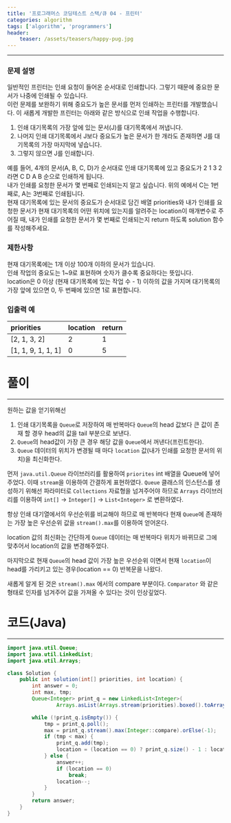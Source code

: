 ```yaml
---
title: '프로그래머스 코딩테스트 스택/큐 04 - 프린터'
categories: algorithm
tags: ['algorithm', 'programmers']
header:
    teaser: /assets/teasers/happy-pug.jpg
---
```

- - -

### 문제 설명

일반적인 프린터는 인쇄 요청이 들어온 순서대로 인쇄합니다. 그렇기 때문에 중요한 문서가 나중에 인쇄될 수 있습니다.   
이런 문제를 보완하기 위해 중요도가 높은 문서를 먼저 인쇄하는 프린터를 개발했습니다. 이 새롭게 개발한 프린터는 아래와 같은 방식으로 인쇄 작업을 수행합니다.

1. 인쇄 대기목록의 가장 앞에 있는 문서(J)를 대기목록에서 꺼냅니다.
2. 나머지 인쇄 대기목록에서 J보다 중요도가 높은 문서가 한 개라도 존재하면 J를 대기목록의 가장 마지막에 넣습니다.
3. 그렇지 않으면 J를 인쇄합니다.
   
예를 들어, 4개의 문서(A, B, C, D)가 순서대로 인쇄 대기목록에 있고 중요도가 2 1 3 2 라면 C D A B 순으로 인쇄하게 됩니다.   
내가 인쇄를 요청한 문서가 몇 번째로 인쇄되는지 알고 싶습니다. 위의 예에서 C는 1번째로, A는 3번째로 인쇄됩니다.   
현재 대기목록에 있는 문서의 중요도가 순서대로 담긴 배열 priorities와 내가 인쇄를 요청한 문서가 현재 대기목록의 어떤 위치에 있는지를 알려주는 location이 매개변수로 주어질 때, 
내가 인쇄를 요청한 문서가 몇 번째로 인쇄되는지 return 하도록 solution 함수를 작성해주세요.

### 제한사항

현재 대기목록에는 1개 이상 100개 이하의 문서가 있습니다.   
인쇄 작업의 중요도는 1~9로 표현하며 숫자가 클수록 중요하다는 뜻입니다.   
location은 0 이상 (현재 대기목록에 있는 작업 수 - 1) 이하의 값을 가지며 대기목록의 가장 앞에 있으면 0, 두 번째에 있으면 1로 표현합니다.

### 입출력 예

| priorities         | location | return |
| :----------------- | :------- | :----- |
| [2, 1, 3, 2]       | 2        | 1      |
| [1, 1, 9, 1, 1, 1] | 0        | 5      |

# 풀이

- - -   

원하는 값을 얻기위해선

1. 인쇄 대기목록을 `Queue`로 저장하여 매 반복마다 `Queue`의 head 값보다 큰 값이 존재 할 경우 head의 값을 tail 부분으로 보낸다.
2. `Queue`의 head값이 가장 큰 경우 해당 값을 `Queue`에서 꺼낸다(프린트한다).
3. `Queue` 데이터의 위치가 변경될 때 마다 `location` 값(내가 인쇄를 요청한 문서의 위치)을 최신화한다.

먼저 `java.util.Queue` 라이브러리를 활용하여 `priorites` int 배열을 Queue에 넣어주었다. 이때 `stream`을 이용하여 간결하게 표현하였다. `Queue` 클래스의 인스턴스를 생성하기 위해선 파라미터로 `Collections` 자료형을 넘겨주어야 하므로 `Arrays` 라이브러리를 이용하여 `int[]` -> `Integer[]` -> `List<Integer>` 로 변환하였다.

항상 인쇄 대기열에서의 우선순위를 비교해야 하므로 매 반복마다 현재 `Queue`에 존재하는 가장 높은 우선순위 값을 `stream().max`를 이용하여 얻어온다.

location 값의 최신화는 간단하게 `Queue` 데이터는 매 반복마다 위치가 바뀌므로 그에 맞추어서 location의 값을 변경해주었다. 

마지막으로 현재 `Queue`의 head 값이 가장 높은 우선순위 이면서 현재 `location`이 head를 가리키고 있는 경우(location == 0) 반복문을 나왔다.

새롭게 알게 된 것은 `stream().max` 에서의 compare 부분이다. `Comparator` 와 같은 형태로 인자를 넘겨주어 값을 가져올 수 있다는 것이 인상깊었다.

# 코드(Java)

- - -

```java
import java.util.Queue;
import java.util.LinkedList;
import java.util.Arrays;

class Solution {
    public int solution(int[] priorities, int location) {
        int answer = 0;
        int max, tmp;
        Queue<Integer> print_q = new LinkedList<Integer>(
                Arrays.asList(Arrays.stream(priorities).boxed().toArray(Integer[]::new)));

        while (!print_q.isEmpty()) {
            tmp = print_q.poll();
            max = print_q.stream().max(Integer::compare).orElse(-1);
            if (tmp < max) {
                print_q.add(tmp);
                location = (location == 0) ? print_q.size() - 1 : location - 1;
            } else {
                answer++;
                if (location == 0) 
                    break;
                location--;
            }
        }
        return answer;
    }
}
```